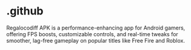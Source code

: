 # .github
Regalocodiff APK is a performance-enhancing app for Android gamers, offering FPS boosts, customizable controls, and real-time tweaks for smoother, lag-free gameplay on popular titles like Free Fire and Roblox.
